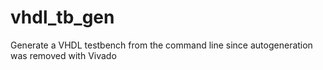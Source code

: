 # vhdl_tb_gen
Generate a VHDL testbench from the command line since autogeneration was removed with Vivado

